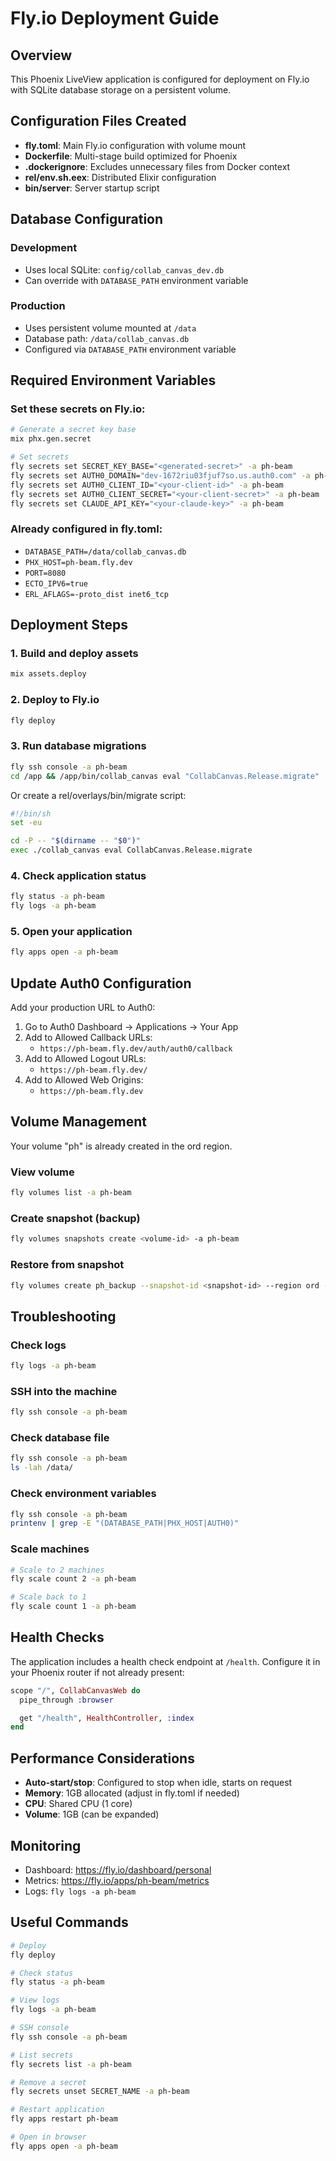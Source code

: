 # Fly.io Deployment Guide

## Overview
This Phoenix LiveView application is configured for deployment on Fly.io with SQLite database storage on a persistent volume.

## Configuration Files Created

- **fly.toml**: Main Fly.io configuration with volume mount
- **Dockerfile**: Multi-stage build optimized for Phoenix
- **.dockerignore**: Excludes unnecessary files from Docker context
- **rel/env.sh.eex**: Distributed Elixir configuration
- **bin/server**: Server startup script

## Database Configuration

### Development
- Uses local SQLite: `config/collab_canvas_dev.db`
- Can override with `DATABASE_PATH` environment variable

### Production
- Uses persistent volume mounted at `/data`
- Database path: `/data/collab_canvas.db`
- Configured via `DATABASE_PATH` environment variable

## Required Environment Variables

### Set these secrets on Fly.io:

```bash
# Generate a secret key base
mix phx.gen.secret

# Set secrets
fly secrets set SECRET_KEY_BASE="<generated-secret>" -a ph-beam
fly secrets set AUTH0_DOMAIN="dev-1672riu03fjuf7so.us.auth0.com" -a ph-beam
fly secrets set AUTH0_CLIENT_ID="<your-client-id>" -a ph-beam
fly secrets set AUTH0_CLIENT_SECRET="<your-client-secret>" -a ph-beam
fly secrets set CLAUDE_API_KEY="<your-claude-key>" -a ph-beam
```

### Already configured in fly.toml:
- `DATABASE_PATH=/data/collab_canvas.db`
- `PHX_HOST=ph-beam.fly.dev`
- `PORT=8080`
- `ECTO_IPV6=true`
- `ERL_AFLAGS=-proto_dist inet6_tcp`

## Deployment Steps

### 1. Build and deploy assets
```bash
mix assets.deploy
```

### 2. Deploy to Fly.io
```bash
fly deploy
```

### 3. Run database migrations
```bash
fly ssh console -a ph-beam
cd /app && /app/bin/collab_canvas eval "CollabCanvas.Release.migrate"
```

Or create a rel/overlays/bin/migrate script:
```bash
#!/bin/sh
set -eu

cd -P -- "$(dirname -- "$0")"
exec ./collab_canvas eval CollabCanvas.Release.migrate
```

### 4. Check application status
```bash
fly status -a ph-beam
fly logs -a ph-beam
```

### 5. Open your application
```bash
fly apps open -a ph-beam
```

## Update Auth0 Configuration

Add your production URL to Auth0:
1. Go to Auth0 Dashboard → Applications → Your App
2. Add to Allowed Callback URLs:
   - `https://ph-beam.fly.dev/auth/auth0/callback`
3. Add to Allowed Logout URLs:
   - `https://ph-beam.fly.dev/`
4. Add to Allowed Web Origins:
   - `https://ph-beam.fly.dev`

## Volume Management

Your volume "ph" is already created in the ord region.

### View volume
```bash
fly volumes list -a ph-beam
```

### Create snapshot (backup)
```bash
fly volumes snapshots create <volume-id> -a ph-beam
```

### Restore from snapshot
```bash
fly volumes create ph_backup --snapshot-id <snapshot-id> --region ord -a ph-beam
```

## Troubleshooting

### Check logs
```bash
fly logs -a ph-beam
```

### SSH into the machine
```bash
fly ssh console -a ph-beam
```

### Check database file
```bash
fly ssh console -a ph-beam
ls -lah /data/
```

### Check environment variables
```bash
fly ssh console -a ph-beam
printenv | grep -E "(DATABASE_PATH|PHX_HOST|AUTH0)"
```

### Scale machines
```bash
# Scale to 2 machines
fly scale count 2 -a ph-beam

# Scale back to 1
fly scale count 1 -a ph-beam
```

## Health Checks

The application includes a health check endpoint at `/health`. Configure it in your Phoenix router if not already present:

```elixir
scope "/", CollabCanvasWeb do
  pipe_through :browser

  get "/health", HealthController, :index
end
```

## Performance Considerations

- **Auto-start/stop**: Configured to stop when idle, starts on request
- **Memory**: 1GB allocated (adjust in fly.toml if needed)
- **CPU**: Shared CPU (1 core)
- **Volume**: 1GB (can be expanded)

## Monitoring

- Dashboard: https://fly.io/dashboard/personal
- Metrics: https://fly.io/apps/ph-beam/metrics
- Logs: `fly logs -a ph-beam`

## Useful Commands

```bash
# Deploy
fly deploy

# Check status
fly status -a ph-beam

# View logs
fly logs -a ph-beam

# SSH console
fly ssh console -a ph-beam

# List secrets
fly secrets list -a ph-beam

# Remove a secret
fly secrets unset SECRET_NAME -a ph-beam

# Restart application
fly apps restart ph-beam

# Open in browser
fly apps open -a ph-beam
```
